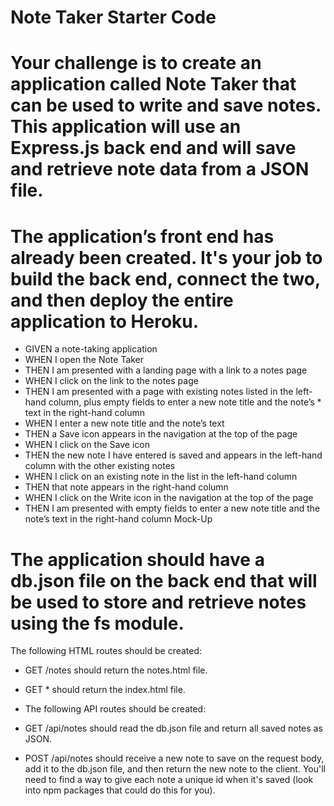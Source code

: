 # Note Taker Starter Code

# Your challenge is to create an application called Note Taker that can be used to write and save notes. This application will use an Express.js back end and will save and retrieve note data from a JSON file.

# The application’s front end has already been created. It's your job to build the back end, connect the two, and then deploy the entire application to Heroku.

* GIVEN a note-taking application
* WHEN I open the Note Taker
* THEN I am presented with a landing page with a link to a notes page
* WHEN I click on the link to the notes page
* THEN I am presented with a page with existing notes listed in the left-hand column, plus empty fields to enter a new note title and the note’s * text in the right-hand column
* WHEN I enter a new note title and the note’s text
* THEN a Save icon appears in the navigation at the top of the page
* WHEN I click on the Save icon
* THEN the new note I have entered is saved and appears in the left-hand column with the other existing notes
* WHEN I click on an existing note in the list in the left-hand column
* THEN that note appears in the right-hand column
* WHEN I click on the Write icon in the navigation at the top of the page
* THEN I am presented with empty fields to enter a new note title and the note’s text in the right-hand column
Mock-Up

# The application should have a db.json file on the back end that will be used to store and retrieve notes using the fs module.

The following HTML routes should be created:

* GET /notes should return the notes.html file.

* GET * should return the index.html file.

* The following API routes should be created:

* GET /api/notes should read the db.json file and return all saved notes as JSON.

* POST /api/notes should receive a new note to save on the request body, add it to the db.json file, and then return the new note to the client. You'll need to find a way to give each note a unique id when it's saved (look into npm packages that could do this for you).